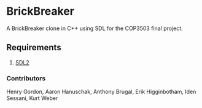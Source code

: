 # BrickBreaker
A BrickBreaker clone in C++ using SDL for the COP3503 final project.


## Requirements
1. [SDL2](https://www.libsdl.org/download-2.0.php)


### Contributors
Henry Gordon, Aaron Hanuschak, Anthony Brugal, Erik Higginbotham, Iden Sessani, Kurt Weber
